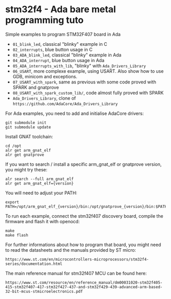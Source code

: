 # stm32f4 - Ada bare metal programming tuto 

Simple examples to program STM32F407 board in Ada


- `01_blink_led`, classical "blinky" example in C
- `02_interrupts`, blue button usage in C
- `03_ADA_blink_led`, classical "blinky" example in Ada
- `04_ADA_interrupt`, blue button usage in Ada
- `05_ADA_interrupts_with_lib`, "blinky" with `Ada_Drivers_Library`
- `06_USART`, more complexe example, using USART. Also show how to use GDB,
  minicom and exceptions.
- `07_USART_with_spark`, same as previous with some code proved with SPARK and
  gnatprove
- `08_USART_with_spark_custom_lib/`, code almost fully proved with SPARK
- `Ada_Drivers_Library`, clone of
  `https://github.com/AdaCore/Ada_Drivers_Library`

For Ada examples, you need to add and initialise AdaCore drivers:

	git submodule init
	git submodule update

Install GNAT toolchain:

	cd /opt
	alr get arm_gnat_elf
	alr get gnatprove

If you want to search / install a specific arm_gnat_elf or gnatprove version,
you might try these:

	alr search --full arm_gnat_elf
	alr get arm_gnat_elf={version}

You will need to adjust your PATH:

	export PATH=/opt/arm_gnat_elf_{version}/bin:/opt/gnatprove_{version}/bin:$PATH

To run each example, connect the stm32f407 discovery board, compile the firmware
and flash it with openocd:

	make
	make flash

For further informations about how to program that board, you might need to read the
datasheets and the manuals provided by ST micro:

	https://www.st.com/en/microcontrollers-microprocessors/stm32f4-series/documentation.html

The main reference manual for stm32f407 MCU can be found here:

	https://www.st.com/resource/en/reference_manual/dm00031020-stm32f405-415-stm32f407-417-stm32f427-437-and-stm32f429-439-advanced-arm-based-32-bit-mcus-stmicroelectronics.pdf



